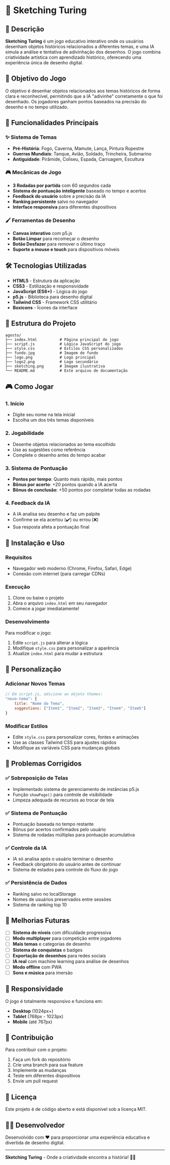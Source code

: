 # 🎨 Sketching Turing

## 📖 Descrição

**Sketching Turing** é um jogo educativo interativo onde os usuários desenham objetos históricos relacionados a diferentes temas, e uma IA simula a análise e tentativa de adivinhação dos desenhos. O jogo combina criatividade artística com aprendizado histórico, oferecendo uma experiência única de desenho digital.

## 🎯 Objetivo do Jogo

O objetivo é desenhar objetos relacionados aos temas históricos de forma clara e reconhecível, permitindo que a IA "adivinhe" corretamente o que foi desenhado. Os jogadores ganham pontos baseados na precisão do desenho e no tempo utilizado.

## 🚀 Funcionalidades Principais

### ✨ Sistema de Temas
- **Pré-História**: Fogo, Caverna, Mamute, Lança, Pintura Rupestre
- **Guerras Mundiais**: Tanque, Avião, Soldado, Trincheira, Submarino
- **Antiguidade**: Pirâmide, Coliseu, Espada, Carruagem, Escultura

### 🎮 Mecânicas de Jogo
- **3 Rodadas por partida** com 60 segundos cada
- **Sistema de pontuação inteligente** baseado no tempo e acertos
- **Feedback do usuário** sobre a precisão da IA
- **Ranking persistente** salvo no navegador
- **Interface responsiva** para diferentes dispositivos

### 🖌️ Ferramentas de Desenho
- **Canvas interativo** com p5.js
- **Botão Limpar** para recomeçar o desenho
- **Botão Desfazer** para remover o último traço
- **Suporte a mouse e touch** para dispositivos móveis

## 🛠️ Tecnologias Utilizadas

- **HTML5** - Estrutura da aplicação
- **CSS3** - Estilização e responsividade
- **JavaScript (ES6+)** - Lógica do jogo
- **p5.js** - Biblioteca para desenho digital
- **Tailwind CSS** - Framework CSS utilitário
- **Boxicons** - Ícones da interface

## 📁 Estrutura do Projeto

```
agosto/
├── index.html          # Página principal do jogo
├── script.js           # Lógica JavaScript do jogo
├── style.css           # Estilos CSS personalizados
├── fundo.jpg           # Imagem de fundo
├── logo.png            # Logo principal
├── logo2.png           # Logo secundário
├── sketching.png       # Imagem ilustrativa
└── README.md           # Este arquivo de documentação
```

## 🎮 Como Jogar

### 1. **Início**
   - Digite seu nome na tela inicial
   - Escolha um dos três temas disponíveis

### 2. **Jogabilidade**
   - Desenhe objetos relacionados ao tema escolhido
   - Use as sugestões como referência
   - Complete o desenho antes do tempo acabar

### 3. **Sistema de Pontuação**
   - **Pontos por tempo**: Quanto mais rápido, mais pontos
   - **Bônus por acerto**: +20 pontos quando a IA acerta
   - **Bônus de conclusão**: +50 pontos por completar todas as rodadas

### 4. **Feedback da IA**
   - A IA analisa seu desenho e faz um palpite
   - Confirme se ela acertou (✔️) ou errou (❌)
   - Sua resposta afeta a pontuação final

## 🔧 Instalação e Uso

### Requisitos
- Navegador web moderno (Chrome, Firefox, Safari, Edge)
- Conexão com internet (para carregar CDNs)

### Execução
1. Clone ou baixe o projeto
2. Abra o arquivo `index.html` em seu navegador
3. Comece a jogar imediatamente!

### Desenvolvimento
Para modificar o jogo:
1. Edite `script.js` para alterar a lógica
2. Modifique `style.css` para personalizar a aparência
3. Atualize `index.html` para mudar a estrutura

## 🎨 Personalização

### Adicionar Novos Temas
```javascript
// Em script.js, adicione ao objeto themes:
"novo-tema": {
    title: "Nome do Tema",
    suggestions: ["Item1", "Item2", "Item3", "Item4", "Item5"]
}
```

### Modificar Estilos
- Edite `style.css` para personalizar cores, fontes e animações
- Use as classes Tailwind CSS para ajustes rápidos
- Modifique as variáveis CSS para mudanças globais

## 🐛 Problemas Corrigidos

### ✅ Sobreposição de Telas
- Implementado sistema de gerenciamento de instâncias p5.js
- Função `showPage()` para controle de visibilidade
- Limpeza adequada de recursos ao trocar de tela

### ✅ Sistema de Pontuação
- Pontuação baseada no tempo restante
- Bônus por acertos confirmados pelo usuário
- Sistema de rodadas múltiplas para pontuação acumulativa

### ✅ Controle da IA
- IA só analisa após o usuário terminar o desenho
- Feedback obrigatório do usuário antes de continuar
- Sistema de estados para controle do fluxo do jogo

### ✅ Persistência de Dados
- Ranking salvo no localStorage
- Nomes de usuários preservados entre sessões
- Sistema de ranking top 10

## 🚀 Melhorias Futuras

- [ ] **Sistema de níveis** com dificuldade progressiva
- [ ] **Modo multiplayer** para competição entre jogadores
- [ ] **Mais temas** e categorias de desenho
- [ ] **Sistema de conquistas** e badges
- [ ] **Exportação de desenhos** para redes sociais
- [ ] **IA real** com machine learning para análise de desenhos
- [ ] **Modo offline** com PWA
- [ ] **Sons e música** para imersão

## 📱 Responsividade

O jogo é totalmente responsivo e funciona em:
- **Desktop** (1024px+)
- **Tablet** (768px - 1023px)
- **Mobile** (até 767px)

## 🤝 Contribuição

Para contribuir com o projeto:
1. Faça um fork do repositório
2. Crie uma branch para sua feature
3. Implemente as mudanças
4. Teste em diferentes dispositivos
5. Envie um pull request

## 📄 Licença

Este projeto é de código aberto e está disponível sob a licença MIT.

## 👨‍💻 Desenvolvedor

Desenvolvido com ❤️ para proporcionar uma experiência educativa e divertida de desenho digital.

---

**Sketching Turing** - Onde a criatividade encontra a história! 🎨✨
